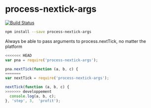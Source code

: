 process-nextick-args
=====

[![Build Status](https://travis-ci.org/calvinmetcalf/process-nextick-args.svg?branch=master)](https://travis-ci.org/calvinmetcalf/process-nextick-args)

```bash
npm install --save process-nextick-args
```

Always be able to pass arguments to process.nextTick, no matter the platform

```js
<<<<<<< HEAD
var pna = require('process-nextick-args');

pna.nextTick(function (a, b, c) {
=======
var nextTick = require('process-nextick-args');

nextTick(function (a, b, c) {
>>>>>>> developpement
  console.log(a, b, c);
}, 'step', 3,  'profit');
```
